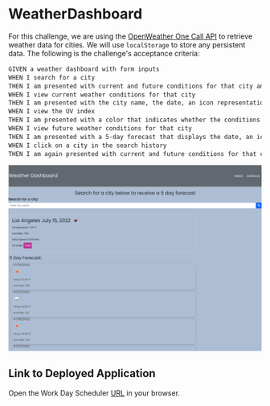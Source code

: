 # WeatherDashboard
For this challenge, we are using the [OpenWeather One Call API](https://openweathermap.org/api/one-call-api) to retrieve weather data for cities. We will use `localStorage` to store any persistent data. The following is the challenge's acceptance criteria:

```md
GIVEN a weather dashboard with form inputs
WHEN I search for a city
THEN I am presented with current and future conditions for that city and that city is added to the search history
WHEN I view current weather conditions for that city
THEN I am presented with the city name, the date, an icon representation of weather conditions, the temperature, the humidity, the wind speed, and the UV index
WHEN I view the UV index
THEN I am presented with a color that indicates whether the conditions are favorable, moderate, or severe
WHEN I view future weather conditions for that city
THEN I am presented with a 5-day forecast that displays the date, an icon representation of weather conditions, the temperature, the wind speed, and the humidity
WHEN I click on a city in the search history
THEN I am again presented with current and future conditions for that city
```
![Screenshot of Webpage Mock Up](./Assets/weatherdashss.png)

## Link to Deployed Application 
Open the Work Day Scheduler [URL](https://jennyferconstanza.github.io/WeatherDashboard/) in your browser. 